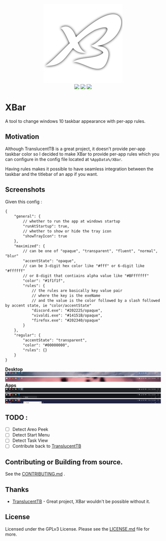 <p align="center">
    <img src="XBar.png" >
    <br />
    <img src="https://img.shields.io/github/license/amrbashir/xbar" />
    <img src="https://img.shields.io/github/v/release/amrbashir/xbar" />
    <img src="https://img.shields.io/github/workflow/status/amrbashir/XBar/CI/master" />
</p>

# XBar

A tool to change windows 10 taskbar appearance with per-app rules.

## Motivation
Although TranslucentTB is a great project, it doesn't provide per-app taskbar color so I decided to make XBar to provide per-app rules which you can configure in the config file located at `%AppData%/XBar`.

Having rules makes it possible to have seamless integration between the taskbar and the titlebar of an app if you want.

## Screenshots
Given this config :
```jsonc
{
    "general": {
        // whether to run the app at windows startup
        "runAtStartup": true,
        // whether to show or hide the tray icon
        "showTrayIcon": true
    },
    "maximized": {
        // can be one of "opaque", "transparent", "fluent", "normal", "blur"
        "accentState": "opaque",
        // can be 3-digit hex color like "#fff" or 6-digit like "#ffffff"
        // or 8-digit that contiains alpha value like "#BFffffff"
        "color": "#1f1f1f",
        "rules": {
            // the rules are basically key value pair
            // where the key is the exeName
            // and the value is the color followed by a slash followed by accent state, ie "color/accentState"
            "discord.exe": "#202225/opaque",
            "vivaldi.exe": "#14151B/opaque",
            "firefox.exe": "#202340/opaque"
        }
    },
    "regular": {
        "accentState": "transparent",
        "color": "#00000000",
        "rules": {}
    }
}

```
**Desktop**
![desktop1](screenshots/desktop1.png)
![desktop2](screenshots/desktop2.png)
**Apps**
![app1](screenshots/app1.png)
![app2](screenshots/app2.png)
![app3](screenshots/app3.png)

## TODO :

- [ ] Detect Areo Peek
- [ ] Detect Start Menu
- [ ] Detect Task View
- [ ] Contribute back to [TranslucentTB](https://github.com/TranslucentTB/TranslucentTB)

## Contributing or Building from source.

See the [CONTRIBUTING.md](CONTRIBUTING.md) .

## Thanks
- [TranslucentTB](https://github.com/TranslucentTB/TranslucentTB) - Great project, XBar wouldn't be possible without it.

## License
Licensed under the GPLv3 License. Please see the [LICENSE.md](LICENSE.md) file for more.
